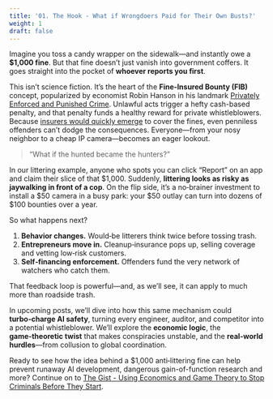 ```yaml
---
title: '01. The Hook - What if Wrongdoers Paid for Their Own Busts?' 
weight: 1 
draft: false
---
```


Imagine you toss a candy wrapper on the sidewalk—and instantly owe a **$1,000
fine**. But that fine doesn’t just vanish into government coffers. It goes
straight into the pocket of **whoever reports you first**.

This isn’t science fiction. It’s the heart of the **Fine‑Insured Bounty (FIB)**
concept, popularized by economist Robin Hanson in his landmark
[Privately Enforced and Punished Crime](https://www.overcomingbias.com/p/privately-enforced-punished-crimehtml).
Unlawful acts trigger a hefty cash-based penalty, and that penalty funds a
healthy reward for private whistleblowers. Because
[insurers would quickly emerge](/side-topics/but-who-would-insure-a-criminal/)
to cover the fines, even penniless offenders can’t dodge the consequences.
Everyone—from your nosy neighbor to a cheap IP camera—becomes an eager lookout.

> “What if the hunted became the hunters?”

In our littering example, anyone who spots you can click “Report” on an app and
claim their slice of that $1,000. Suddenly, **littering looks as risky as
jaywalking in front of a cop**. On the flip side, it’s a no‑brainer investment
to install a $50 camera in a busy park: your $50 outlay can turn into dozens of
$100 bounties over a year.

So what happens next?

1. **Behavior changes.** Would‑be litterers think twice before tossing trash.
1. **Entrepreneurs move in.** Cleanup‑insurance pops up, selling coverage and
   vetting low‑risk customers.
1. **Self‑financing enforcement.** Offenders fund the very network of watchers
   who catch them.

That feedback loop is powerful—and, as we’ll see, it can apply to much more than
roadside trash.

In upcoming posts, we’ll dive into how this same mechanism could **turbo‑charge
AI safety**, turning every engineer, auditor, and competitor into a potential
whistleblower. We’ll explore the **economic logic**, the **game‑theoretic
twist** that makes conspiracies unstable, and the **real‑world hurdles**—from
collusion to global coordination.

Ready to see how the idea behind a $1,000 anti‑littering fine can help prevent
runaway AI development, dangerous gain-of-function research and more? Continue
on to
[The Gist - Using Economics and Game Theory to Stop Criminals Before They Start](/main-sequence/02-the-gist/).
